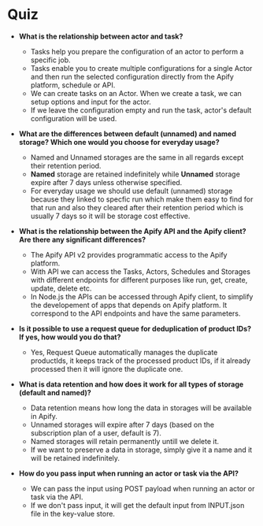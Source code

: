 # Quiz

- **What is the relationship between actor and task?**
    - Tasks help you prepare the configuration of an actor to perform a specific job.
    - Tasks enable you to create multiple configurations for a single Actor and then run the selected configuration directly from the Apify platform, schedule or API.
    - We can create tasks on an Actor. When we create a task, we can setup options and input for the actor.
    - If we leave the configuration empty and run the task, actor's default configuration will be used.


- **What are the differences between default (unnamed) and named storage? Which one would you choose for everyday usage?**
    - Named and Unnamed storages are the same in all regards except their retention period.
    - **Named** storage are retained indefinitely while **Unnamed** storage expire after 7 days unless otherwise specified.
    - For everyday usage we should use default (unnamed) storage because they linked to specfic run which make them easy to find for that run and also they cleared after their retention period which is usually 7 days so it will be storage cost effective.


- **What is the relationship between the Apify API and the Apify client? Are there any significant differences?**
    - The Apify API v2 provides programmatic access to the Apify platform.
    - With API we can access the Tasks, Actors, Schedules and Storages with different endpoints for different purposes like run, get, create, update, delete etc.
    - In Node.js the APIs can be accessed through Apify client, to simplify the developement of apps that depends on Apify platform. It correspond to the API endpoints and have the same parameters.


- **Is it possible to use a request queue for deduplication of product IDs? If yes, how would you do that?**
    - Yes, Request Queue automatically manages the duplicate productIds, it keeps track of the processed product IDs, if it already processed then it will ignore the duplicate one.


- **What is data retention and how does it work for all types of storage (default and named)?**
    - Data retention means how long the data in storages will be available in Apify.
    - Unnamed storages will expire after 7 days (based on the subscription plan of a user, default is 7).
    - Named storages will retain permanently untill we delete it.
    - If we want to preserve a data in storage, simply give it a name and it will be retained indefinitely.


- **How do you pass input when running an actor or task via the API?**
    - We can pass the input using POST payload when running an actor or task via the API.
    - If we don't pass input, it will get the default input from INPUT.json file in the key-value store.